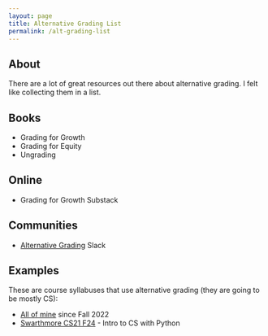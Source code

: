```yaml
---
layout: page
title: Alternative Grading List
permalink: /alt-grading-list
---
```


## About
There are a lot of great resources out there about alternative grading. I felt like collecting them in a list.

## Books
* Grading for Growth
* Grading for Equity
* Ungrading

## Online
* Grading for Growth Substack

## Communities
* [Alternative Grading](https://join.slack.com/t/alternativegrading/shared_invite/zt-3awc2d0qs-rgSYlxpHwl3hbI5A3bE6Fw) Slack

## Examples
These are course syllabuses that use alternative grading (they are going to be mostly CS):
* [All of mine](/Classes) since Fall 2022
* [Swarthmore CS21 F24](https://www.cs.swarthmore.edu/courses/CS21/F24/standards.html) - Intro to CS with Python